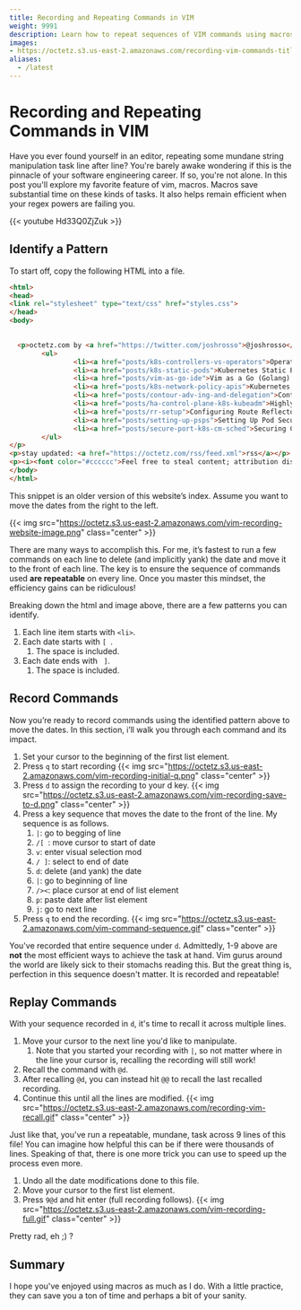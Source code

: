 ```yaml
---
title: Recording and Repeating Commands in VIM
weight: 9991
description: Learn how to repeat sequences of VIM commands using macros.
images:
- https://octetz.s3.us-east-2.amazonaws.com/recording-vim-commands-title-card.png
aliases:
  - /latest
---
```


# Recording and Repeating Commands in VIM

Have you ever found yourself in an editor, repeating some mundane string
manipulation task line after line? You're barely awake wondering if this is the
pinnacle of your software engineering career. If so, you're not alone. In this
post you'll explore my favorite feature of vim, macros. Macros save substantial
time on these kinds of tasks. It also helps remain efficient when your regex
powers are failing you.

{{< youtube Hd33Q0ZjZuk >}}

## Identify a Pattern

To start off, copy the following HTML into a file.

```html
<html>
<head>
<link rel="stylesheet" type="text/css" href="styles.css">
</head>
<body>
        

  <p>octetz.com by <a href="https://twitter.com/joshrosso">@joshrosso</a></p>
        <ul>
                <li><a href="posts/k8s-controllers-vs-operators">Operators and Controllers, What is the Difference?</a> [ October 13th, 2019 ]</li>
                <li><a href="posts/k8s-static-pods">Kubernetes Static Pods</a> [ October 12th, 2019 ]</li>
                <li><a href="posts/vim-as-go-ide">Vim as a Go (Golang) IDE using LSP and vim-go</a> [ April 24th, 2019 ]</li>
                <li><a href="posts/k8s-network-policy-apis">Kubernetes Network Policy APIs</a> [ April 22nd, 2019 ]</li>
                <li><a href="posts/contour-adv-ing-and-delegation">Contour: Advanced Ingress with Envoy</a> [ April 12th, 2019 ]</li>
                <li><a href="posts/ha-control-plane-k8s-kubeadm">Highly Available Control Plane with kubeadm 1.14+</a> [ March 26th, 2019 ]</li>
                <li><a href="posts/rr-setup">Configuring Route Reflectors in Calico</a> [ December 10th, 2018 ]</li>
                <li><a href="posts/setting-up-psps">Setting Up Pod Security Policies</a> [ December 7th, 2018 ]</li>
                <li><a href="posts/secure-port-k8s-cm-sched">Securing Communication to Controller Manager and Scheduler</a> [ December 5th, 2018 ]</li>
        </ul>
</p>
<p>stay updated: <a href="https://octetz.com/rss/feed.xml">rss</a></p>
<p><i><font color="#cccccc">Feel free to steal content; attribution discouraged.</font></i></p>
</body>
</html>
``` 

This snippet is an older version of this website’s index. Assume you want to
move the dates from the right to the left.

{{< img
src="https://octetz.s3.us-east-2.amazonaws.com/vim-recording-website-image.png"
class="center" >}}

There are many ways to accomplish this. For me, it’s fastest to run a few
commands on each line to delete (and implicitly yank) the date and move it to
the front of each line. The key is to ensure the sequence of commands used **are
repeatable** on every line. Once you master this mindset, the efficiency gains
can be ridiculous!

Breaking down the html and image above, there are a few patterns you can
identify.

1. Each line item starts with `<li>`.
1. Each date starts with `[ `.
    1. The space is included.
1. Each date ends with ` ]`.
    1. The space is included.

## Record Commands

Now you’re ready to record commands using the identified pattern above to move
the dates. In this section, i’ll walk you through each command and its impact.

1. Set your cursor to the beginning of the first list element.
2. Press `q` to start recording {{< img
   src="https://octetz.s3.us-east-2.amazonaws.com/vim-recording-initial-q.png"
   class="center" >}}
1. Press `d` to assign the recording to your d key.  {{< img
   src="https://octetz.s3.us-east-2.amazonaws.com/vim-recording-save-to-d.png"
   class="center" >}}
1. Press a key sequence that moves the date to the front of the line. My
   sequence is as follows.
    1. `|`: go to begging of line
    2. `/[ `: move cursor to start of date
    3. `v`: enter visual selection mod
    4. `/ ]`: select to end of date
    5. `d`: delete (and yank) the date
    6. `|`: go to beginning of line
    7. `/><`: place cursor at end of list element
    8. `p`: paste date after list element
    9. `j`: go to next line
1. Press `q` to end the recording.  {{< img
   src="https://octetz.s3.us-east-2.amazonaws.com/vim-command-sequence.gif"
   class="center" >}}


You've recorded that entire sequence under `d`. Admittedly, 1-9 above are
**not** the most efficient ways to achieve the task at hand. Vim gurus around
the world are likely sick to their stomachs reading this. But the great thing
is, perfection in this sequence doesn't matter. It is recorded and repeatable!

## Replay Commands

With your sequence recorded in `d`, it's time to recall it across multiple
lines.

1. Move your cursor to the next line you'd like to manipulate.
    1. Note that you started your recording with `|`, so not matter where in the
       line your cursor is, recalling the recording will still work!
1. Recall the command with `@d`.
1. After recalling `@d`, you can instead hit `@@` to recall the last recalled
   recording.
1. Continue this until all the lines are modified.  {{< img
   src="https://octetz.s3.us-east-2.amazonaws.com/recording-vim-recall.gif"
   class="center" >}}

Just like that, you've run a repeatable, mundane, task across 9 lines of this
file! You can imagine how helpful this can be if there were thousands of lines.
Speaking of that, there is one more trick you can use to speed up the process
even more.

1. Undo all the date modifications done to this file.
1. Move your cursor to the first list element.
1. Press `9@d` and hit enter (full recording follows).
   {{< img
   src="https://octetz.s3.us-east-2.amazonaws.com/vim-recording-full.gif"
   class="center" >}}

Pretty rad, eh ;) ?

## Summary

I hope you've enjoyed using macros as much as I do. With a little practice, they
can save you a ton of time and perhaps a bit of your sanity.
